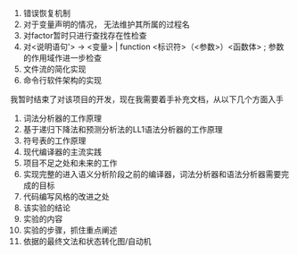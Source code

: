 1. 错误恢复机制
2. 对于变量声明的情况， 无法维护其所属的过程名
3. 对factor暂时只进行查找存在性检查
4. 对<说明语句'> → <变量> | function <标识符>（<参数>）<函数体> ; 参数的作用域作进一步检查
5. 文件流的简化实现
6. 命令行软件架构的实现

我暂时结束了对该项目的开发，现在我需要着手补充文档，从以下几个方面入手
1. 词法分析器的工作原理
2. 基于递归下降法和预测分析法的LL1语法分析器的工作原理
3. 符号表的工作原理
4. 现代编译器的主流实践
5. 项目不足之处和未来的工作
6. 实现完整的进入语义分析阶段之前的编译器，词法分析器和语法分析器需要完成的目标
7. 代码编写风格的改进之处
8. 该实验的结论
9. 实验的内容
10. 实验的步骤，抓住重点阐述
11. 依据的最终文法和状态转化图/自动机
